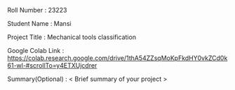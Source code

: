 Roll Number       :   23223

Student Name      :   Mansi

Project Title     :   Mechanical tools classification

Google Colab Link :   https://colab.research.google.com/drive/1thA54ZZsqMoKpFkdHY0vkZCd0k61-wl-#scrollTo=y4ETXUjcdrer

Summary(Optional) :   < Brief summary of your project >

